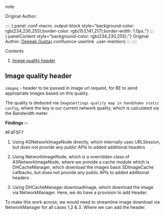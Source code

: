 note

Original Author:

:::: {.panel .conf-macro .output-block style="background-color: rgb(234,230,255);border-color: rgb(153,141,217);border-width: 1.0px;"}
::: {.panelContent style="background-color: rgb(234,230,255);"}
Original Author: [Deepak
Gupta](https://evp.atlassian.net/wiki/people/61f3a660e4a724006af83554?ref=confluence){.confluence-userlink
.user-mention}
:::
::::

Contents

1.  [Image quality
    header](https://evp.atlassian.net/wiki/spaces/IE/pages/722108739/iOS+Engineering#Image-quality-header)

## Image quality header

`imageq` - header to be passed in image url request, for BE to send
appropriate images based on this quality.

The quality is deduced via
`ImageSettings quality map in handshake static config`, where the key is
our current network quality, which is calculated via the Bandwidth
meter.

**Findings :-**

#F4F5F7

1.  Using ASNetworkImageNode directly, which internally uses URLSession,
    but does not provide any public APIs to added additional headers

<!-- -->

2.  Using NetworkImageNode, which is a overridden class of
    ASNetworkImageNode, where we provide a cache module which is
    DHCacheManager, which download the images basis SDImageCache
    callbacks, but does not provide any public APIs to added additional
    headers

3.  Using DHCacheManager.downloadImage, which download the image via
    NetworkManager. Here, we do have a provision to add Header.

To make this work across, we would need to streamline image download via
NetworkManager for all cases 1,2 & 3. Where we can add the header.
